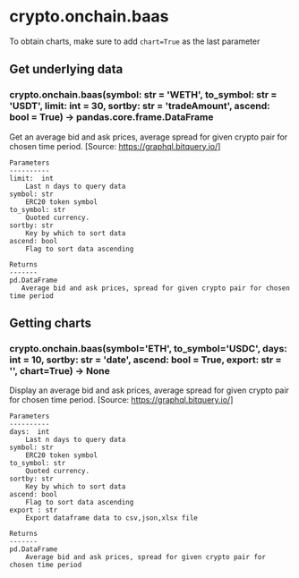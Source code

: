 # crypto.onchain.baas

To obtain charts, make sure to add `chart=True` as the last parameter

## Get underlying data 
### crypto.onchain.baas(symbol: str = 'WETH', to_symbol: str = 'USDT', limit: int = 30, sortby: str = 'tradeAmount', ascend: bool = True) -> pandas.core.frame.DataFrame

Get an average bid and ask prices, average spread for given crypto pair for chosen time period.
       [Source: https://graphql.bitquery.io/]

    Parameters
    ----------
    limit:  int
        Last n days to query data
    symbol: str
        ERC20 token symbol
    to_symbol: str
        Quoted currency.
    sortby: str
        Key by which to sort data
    ascend: bool
        Flag to sort data ascending

    Returns
    -------
    pd.DataFrame
       Average bid and ask prices, spread for given crypto pair for chosen time period

## Getting charts 
### crypto.onchain.baas(symbol='ETH', to_symbol='USDC', days: int = 10, sortby: str = 'date', ascend: bool = True, export: str = '', chart=True) -> None

Display an average bid and ask prices, average spread for given crypto pair for chosen
    time period. [Source: https://graphql.bitquery.io/]

    Parameters
    ----------
    days:  int
        Last n days to query data
    symbol: str
        ERC20 token symbol
    to_symbol: str
        Quoted currency.
    sortby: str
        Key by which to sort data
    ascend: bool
        Flag to sort data ascending
    export : str
        Export dataframe data to csv,json,xlsx file

    Returns
    -------
    pd.DataFrame
        Average bid and ask prices, spread for given crypto pair for chosen time period
